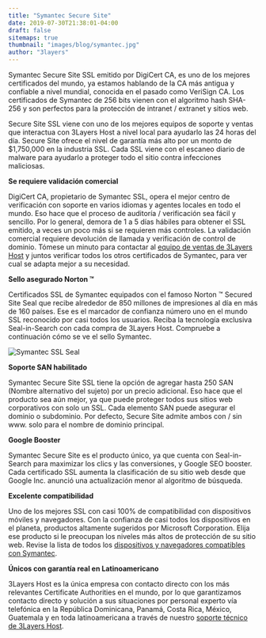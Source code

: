 ```yaml
---
title: "Symantec Secure Site"
date: 2019-07-30T21:38:01-04:00
draft: false
sitemaps: true
thumbnail: "images/blog/symantec.jpg"
author: "3layers"
---
```


Symantec Secure Site SSL emitido por DigiCert CA, es uno de los mejores certificados del mundo, ya estamos hablando de la CA más antigua y confiable a nivel mundial, conocida en el pasado como VeriSign CA. Los certificados de Symantec de 256 bits vienen con el algoritmo hash SHA-256 y son perfectos para la protección de intranet / extranet y sitios web.

Secure Site SSL viene con uno de los mejores equipos de soporte y ventas que interactua con 3Layers Host a nivel local para ayudarlo las 24 horas del día. Secure Site ofrece el nivel de garantía más alto por un monto de $1,750,000 en la industria SSL. Cada SSL viene con el escaneo diario de malware para ayudarlo a proteger todo el sitio contra infecciones maliciosas.

**Se requiere validación comercial**

DigiCert CA, propietario de Symantec SSL, opera el mejor centro de verificación con soporte en varios idiomas y agentes locales en todo el mundo. Eso hace que el proceso de auditoría / verificación sea fácil y sencillo. Por lo general, demora de 1 a 5 días hábiles para obtener el SSL emitido, a veces un poco más si se requieren más controles. La validación comercial requiere devolución de llamada y verificación de control de dominio. Tómese un minuto para contactar al [equipo de ventas de 3Layers Host](https://3layers.host/contact/) y juntos verificar todos los otros certificados de Symantec, para ver cual se adapta mejor a su necesidad.

**Sello asegurado Norton ™**

Certificados SSL de Symantec equipados con el famoso Norton ™ Secured Site Seal que recibe alrededor de 850 millones de impresiones al día en más de 160 países. Ese es el marcador de confianza número uno en el mundo SSL reconocido por casi todos los usuarios. Reciba la tecnología exclusiva Seal-in-Search con cada compra de 3Layers Host. Compruebe a continuación cómo se ve el sello Symantec.

![Symantec SSL Seal](/images/blog/norton-seal.png)

**Soporte SAN habilitado**

Symantec Secure Site SSL tiene la opción de agregar hasta 250 SAN (Nombre alternativo del sujeto) por un precio adicional. Eso hace que el producto sea aún mejor, ya que puede proteger todos sus sitios web corporativos con solo un SSL. Cada elemento SAN puede asegurar el dominio o subdominio. Por defecto, Secure Site admite ambos con / sin www. solo para el nombre de dominio principal.

**Google Booster**

Symantec Secure Site es el producto único, ya que cuenta con Seal-in-Search para maximizar los clics y las conversiones, y Google SEO booster. Cada certificado SSL aumenta la clasificación de su sitio web desde que Google Inc. anunció una actualización menor al algoritmo de búsqueda.

**Excelente compatibilidad**

Uno de los mejores SSL con casi 100% de compatibilidad con dispositivos móviles y navegadores. Con la confianza de casi todos los dispositivos en el planeta, productos altamente sugeridos por Microsoft Corporation. Elija ese producto si le preocupan los niveles más altos de protección de su sitio web. Revise la lista de todos los [dispositivos y navegadores compatibles con Symantec](https://3layers.host/blog/compatibilidad-de-dispositivos-con-ssl/).

**Únicos con garantía real en Latinoamericano**

3Layers Host es la única empresa con contacto directo con los más relevantes Certificate Authorities en el mundo, por lo que garantizamos contacto directo y solución a sus situaciones por personal experto vía telefónica en la República Dominicana, Panamá, Costa Rica, México, Guatemala y en toda latinoamericana a través de nuestro [soporte técnico de 3Layers Host](https://3layers.host/contact/).